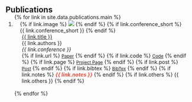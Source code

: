 <h2 id="publications" style="margin: 2px 0px -15px;">Publications</h2>

<div class="publications">
  <ol class="bibliography">
  {% for link in site.data.publications.main %}
    <li>
    <div class="pub-row">
      <div class="col-sm-3 abbr" style="position: relative;padding-right: 15px;padding-left: 15px;">
        {% if link.image %} 
        <img src="{{ link.image }}" class="teaser img-fluid z-depth-1" style="width=100;height=40%">
        {% endif %}
        {% if link.conference_short %} 
        <abbr class="badge">{{ link.conference_short }}</abbr>
        {% endif %}
      </div>
      <div class="col-sm-9" style="position: relative;padding-right: 15px;padding-left: 20px;">
        <div class="title"><a href="{{ link.url }}">{{ link.title }}</a></div>
        <div class="author">{{ link.authors }}</div>
        <div class="periodical"><em>{{ link.conference }}</em></div>
        <div class="links">
          {% if link.url %} 
          <a href="{{ link.url }}" class="btn btn-sm z-depth-0" role="button" target="_blank" style="font-size:12px;">Paper</a>
          {% endif %}
          {% if link.code %} 
          <a href="{{ link.code }}" class="btn btn-sm z-depth-0" role="button" target="_blank" style="font-size:12px;">Code</a>
          {% endif %}
          {% if link.page %} 
          <a href="{{ link.page }}" class="btn btn-sm z-depth-0" role="button" target="_blank" style="font-size:12px;">Project Page</a>
          {% endif %}
          {% if link.post %} 
          <a href="{{ link.post }}" class="btn btn-sm z-depth-0" role="button" target="_blank" style="font-size:12px;">Post</a>
          {% endif %}
          {% if link.bibtex %} 
          <a href="{{ link.bibtex }}" class="btn btn-sm z-depth-0" role="button" target="_blank" style="font-size:12px;">BibTex</a>
          {% endif %}
          {% if link.notes %} 
          <strong> <i style="color:#e74d3c">{{ link.notes }}</i></strong>
          {% endif %}
          {% if link.others %} 
          {{ link.others }}
          {% endif %}
        </div>
      </div>
    </div>
    </li>
  <br>
  {% endfor %}
  </ol>
</div>